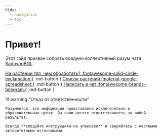 ```yaml
---
hide:
  - navigation
  - toc
---
```


# Привет!

Этот гайд призван собрать воедино коллективный разум чата [SadovodBNL](https://t.me/gardening_benelux).

[На растении тля, чем обработать? :fontawesome-solid-circle-exclamation:](/plant-care/pest-control/insects#примеры-конкретных-средств){ .md-button }
[Список растений :material-google-spreadsheet:](https://docs.google.com/spreadsheets/d/1Kb5VpLNyeKjFGBcfFL9tN5z-cKTSS4mMP1GA9QjMOzY/edit?usp=sharing){ .md-button }
[Написать в чат :fontawesome-brands-telegram:](https://t.me/gardening_benelux){ .md-button }

!!! warning "Отказ от ответственности"

    Разумеется, вся информация представлена исключительно в образовательных целях. Вы сами несете ответственность за любой результат.
    
    Всегда **следуйте инструкциям на упаковке** и сверяйтесь с местными авторитетными источниками.
